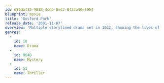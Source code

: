 ```yaml
---
id: e89daf15-9018-4c6b-8ed2-8433b40ef954
blueprint: movie
title: 'Gosford Park'
release_date: '2001-11-07'
overview: 'Multiple storylined drama set in 1932, showing the lives of upstairs guest and downstairs servants at a party in a country house in England.'
genres:
  -
    id: 18
    name: Drama
  -
    id: 9648
    name: Mystery
  -
    id: 53
    name: Thriller
---
```

